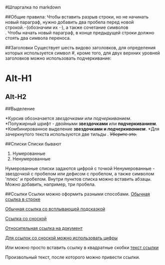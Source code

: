 #Шпаргалка по markdown

##Общие правила:
Чтобы вставить разрыв строки, но не начинать новый параграф, нужно добавить два пробела перед новой строкой.⋅⋅(обозначим их ⋅⋅), а также сочетание символов <br>.
Чтобы начать новый параграф, в конце предыдущей строки должно стоять два символа переноса.


##Заголовки
Существует шесть видово заголовков, для определения которых используется символ \#, кроме того, для двух верхних уровней заголовков можно использовать подчеркивание:

Alt-H1
======

Alt-H2
------

##Выделение

*Курсив обозначается *звездочками* или _подчеркиванием_.
*Полужирный шрифт - двойными **звездочками** или __подчеркиванием__.
*Комбинированное выделение **звездочками и _подчеркиванием_**.
*Для зачеркнутого текста используются две тильды . ~~Уберите это.~~

##Списки
Списки бывают
1. Нумерованные
2. Ненумерованные

Нумерованные списки задаются цифрой с точкой
Ненумерованные - звездочкой с пробелом или дефисом с пробелом, а также символом 'плюс' и пробелом.
Внутри пунктов списка можно вставить абзацы. Можно добавить, например, три пробела.

##Ссылки
Ссылки можно оформить разными способами.
[Обычная ссылка в строке](https://www.google.com)

[Обычная ссылка со всплывающей подсказкой](https://www.google.com "Сайт Google")

[Ссылка со сноской][Произвольный регистронезависимый текст]

[Относительная ссылка на документ](../blob/master/LICENSE)

[Для ссылок со сноской можно использовать цифры][1]

Или можно просто вставить ссылку в квадратные скобки [текст ссылки]

Произвольный текст, после которого можно привести ссылки.

[произвольный регистронезависимый текст]: https://www.mozilla.org
[1]: http://slashdot.org
[текст ссылки]: http://www.reddit.com